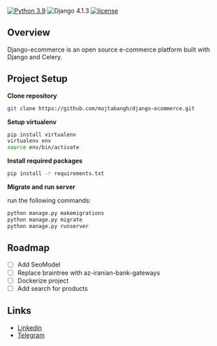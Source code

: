[![Python 3.9](https://img.shields.io/badge/python-3.9-yellow.svg)](https://www.python.org/downloads/release/python-390/)
![Django 4.1.3](https://img.shields.io/badge/Django-4.1.3-green.svg)
[![license](https://img.shields.io/github/license/mojtabangh/django-ecommerce)](https://github.com/mojtabangh/django-ecommerce/blob/master/LICENSE)
## Overview
Django-ecommerce is an open source e-commerce platform built with Django and Celery.

## Project Setup
**Clone repository**
```sh
git clone https://github.com/mojtabangh/django-ecommerce.git
```
**Setup virtualenv**
```sh
pip install virtualenv
virtualenv env
source env/bin/activate
```
**Install required packages**
```sh
pip install -r requirements.txt
```
**Migrate and run server**

run the following commands:
```sh
python manage.py makemigrations
python manage.py migrate
python manage.py runserver
```
<!-- ToDo List -->
## Roadmap

- [ ] Add SeoModel 
- [ ] Replace braintree with  az-iranian-bank-gateways
- [ ] Dockerize project
- [ ] Add search for products
## Links
- [Linkedin](https://www.linkedin.com/in/mojtabangh/)
- [Telegram](https://t.me/Mojtaba_Naghavi)
